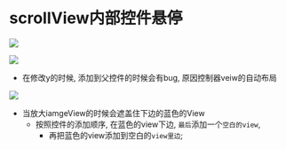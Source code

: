 # scrollView内部控件悬停

![](file:///Users/apple/Desktop/Library/LibrarypPictures/RunNet/Snip20160628_1.png)

![](file:///Users/apple/Desktop/Library/LibrarypPictures/RunNet/Snip20160628_2.png)

- 在修改y的时候, 添加到父控件的时候会有bug, 原因控制器veiw的自动布局

![](file:///Users/apple/Desktop/Library/LibrarypPictures/RunNet/Snip20160628_3.png)

- 当放大iamgeView的时候会遮盖住下边的蓝色的View
    - 按照控件的添加顺序, 在蓝色的view下边, `最后`添加一个`空白的view`,
        - 再把蓝色的view添加到空白的`view里边`;
